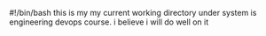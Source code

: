 #!/bin/bash
this is my my current working directory under system is engineering devops course. i believe i will do well on it
